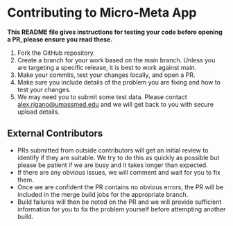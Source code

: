 # Contributing to Micro-Meta App

**This README file gives instructions for testing your code before opening a PR, please ensure you read these.**

1. Fork the GitHub repository.
2. Create a branch for your work based on the main branch. Unless you are targeting a specific release, it is best to work against main.
3. Make your commits, test your changes locally, and open a PR.
4. Make sure you include details of the problem you are fixing and how to test your changes.
5. We may need you to submit some test data. Please contact alex.rigano@umassmed.edu and we will get back to you with secure upload details.

## External Contributors

- PRs submitted from outside contributors will get an initial review to identify if they are suitable. We try to do this as quickly as possible but please be patient if we are busy and it takes longer than expected.
- If there are any obvious issues, we will comment and wait for you to fix them.
- Once we are confident the PR contains no obvious errors, the PR will be included in the merge build jobs for the appropriate branch.
- Build failures will then be noted on the PR and we will provide sufficient information for you to fix the problem yourself before attempting another build.
